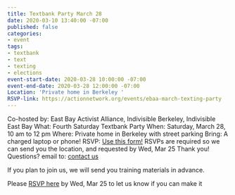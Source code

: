 ```yaml
---
title: Textbank Party March 28
date: 2020-03-10 13:40:00 -07:00
published: false
categories:
- event
tags:
- textbank
- text
- texting
- elections
event-start-date: 2020-03-28 10:00:00 -07:00
event-end-date: 2020-03-28 12:00:00 -07:00
Location: 'Private home in Berkeley '
RSVP-link: https://actionnetwork.org/events/ebaa-march-texting-party
---
```


Co-hosted by: East Bay Activist Alliance, Indivisible Berkeley, Indivisible East Bay
What: Fourth Saturday Textbank Party 
When: Saturday, March 28, 10 am to 12 pm
Where: Private home in Berkeley with street parking
Bring: A charged laptop or phone!
RSVP: [Use this form!](https://actionnetwork.org/events/ebaa-march-texting-party) RSVPs are required so we can send you the location, and requested by Wed, Mar 25
Thank you!
Questions? email to: [contact us](mailto:ebaatexting@gmail.com) 

If you plan to join us, we will send you training materials in advance.

Please [RSVP here](https://actionnetwork.org/events/march-texting-party) by Wed, Mar 25 to let us know if you can make it

